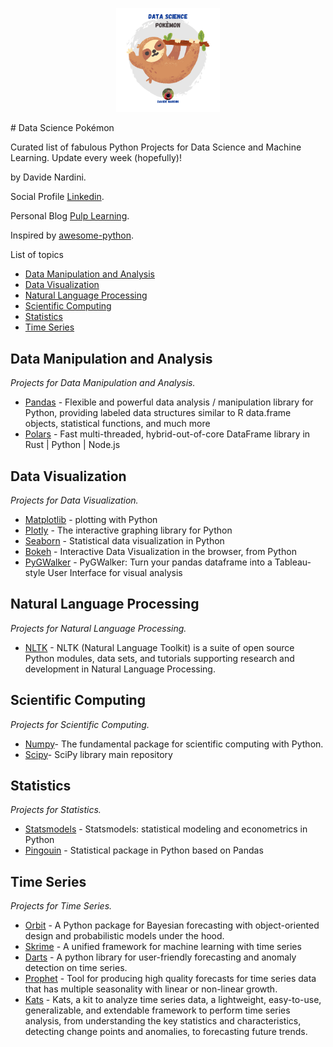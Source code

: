 <p align="center" width="100%">
    <img width="33%" src="https://raw.githubusercontent.com/dnardini16/DataSciencePokemon/main/logo.png"> 
</p>
# Data Science Pokémon

Curated list of fabulous Python Projects for Data Science and Machine Learning. Update every week (hopefully)!

by Davide Nardini.

Social Profile [Linkedin](https://www.linkedin.com/in/davide-nardini).

Personal Blog [Pulp Learning](https://pulplearning.altervista.org).

Inspired by [awesome-python](https://github.com/vinta/awesome-python).

List of topics

- [Data Manipulation and Analysis](#data-manipulation-and-analysis)
- [Data Visualization](#data-visualization)
- [Natural Language Processing](#natural-language-processing)
- [Scientific Computing](#scientific-computing)
- [Statistics](#statistics)
- [Time Series](#timeseries)

## Data Manipulation and Analysis

*Projects for Data Manipulation and Analysis.*

* [Pandas](https://github.com/pandas-dev/pandas) - Flexible and powerful data analysis / manipulation library for Python, providing labeled data structures similar to R data.frame objects, statistical functions, and much more
* [Polars](https://github.com/pola-rs/polars) - Fast multi-threaded, hybrid-out-of-core DataFrame library in Rust | Python | Node.js

## Data Visualization

*Projects for Data Visualization.*

* [Matplotlib](https://github.com/matplotlib/matplotlib) - plotting with Python
* [Plotly](https://github.com/plotly) - The interactive graphing library for Python
* [Seaborn](https://github.com/mwaskom/seaborn) - Statistical data visualization in Python
* [Bokeh](https://github.com/bokeh/bokeh) - Interactive Data Visualization in the browser, from Python
* [PyGWalker](https://github.com/Kanaries/pygwalker) - PyGWalker: Turn your pandas dataframe into a Tableau-style User Interface for visual analysis

## Natural Language Processing

*Projects for Natural Language Processing.*

* [NLTK](https://github.com/nltk/nltk) - NLTK (Natural Language Toolkit) is a suite of open source Python modules, data sets, and tutorials supporting research and development in Natural Language Processing.

## Scientific Computing

*Projects for Scientific Computing.*

* [Numpy](https://github.com/numpy/numpy)- The fundamental package for scientific computing with Python.
* [Scipy](https://github.com/scipy/scipy)- SciPy library main repository

## Statistics

*Projects for Statistics.*

* [Statsmodels](https://github.com/statsmodels/statsmodels) - Statsmodels: statistical modeling and econometrics in Python
* [Pingouin](https://github.com/raphaelvallat/pingouin) - Statistical package in Python based on Pandas

## Time Series

*Projects for Time Series.*

* [Orbit](https://github.com/uber/orbit) - A Python package for Bayesian forecasting with object-oriented design and probabilistic models under the hood.
* [Skrime](https://github.com/sktime/sktime) - A unified framework for machine learning with time series
* [Darts](https://github.com/unit8co/darts) - A python library for user-friendly forecasting and anomaly detection on time series.
* [Prophet](https://github.com/facebook/prophet) - Tool for producing high quality forecasts for time series data that has multiple seasonality with linear or non-linear growth.
* [Kats](https://github.com/facebookresearch/Kats) - Kats, a kit to analyze time series data, a lightweight, easy-to-use, generalizable, and extendable framework to perform time series analysis, from understanding the key statistics and characteristics, detecting change points and anomalies, to forecasting future trends.